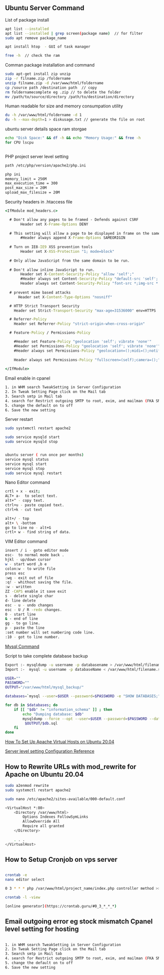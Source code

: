 
## Ubuntu Server Command

List of package install

```bash
apt list --installed
apt list --installed | grep screen(package name)  // for filter
sudo apt remove package_name

apt install htop  - GUI of task manager

free -h  // check the ram


```
Comman package installation and command

```bash
sudo apt-get install zip unzip
zip -r filname.zip /foldername
unzip filname.zip -d /var/www/html/foldername
cp /source path /destination path  // copy 
rm foldernamecomplete eg .zip // to delete the folder
mv /path/to/source/directory /path/to/destination/directory

```

Human readable for size and memory consumpation utility
```bash
du -h /var/www/html/foldername -d 1
du -h --max-depth=1 > diskusage.txt // generate the file on root

```

ubuntu server details space ram storgae

```bash
echo "Disk Space:" && df -h && echo "Memory Usage:" && free -h
for CPU lscpu
 
```

PHP project server level setting

```bash
path /etc/php/version/apache2/php.ini

php ini
memory_limit = 256M
max_execution_time = 300
post_max_size = 20M
upload_max_filesize = 20M
```

Security headers in .htaccess file
```cmd
<IfModule mod_headers.c>

  # Don't allow any pages to be framed - Defends against CSRF
       Header set X-Frame-Options DENY
  
  # This setting will allow a page to be displayed in frame on the same origin as the page itself
       #Header always append X-Frame-Options SAMEORIGIN
  
  # Turn on IE8-IE9 XSS prevention tools
       Header set X-XSS-Protection "1; mode=block"
  
  # Only allow JavaScript from the same domain to be run.
  
  # Don't allow inline JavaScript to run.
       Header set X-Content-Security-Policy "allow 'self';"
       #Header always set Content-Security-Policy "default-src 'self'; font-src *;img-src * data:; script-src *; style-src *;"
       Header always set Content-Security-Policy "font-src *;img-src * data:;"
  
  # prevent mime based attacks
      Header set X-Content-Type-Options "nosniff"

  # HTTP Strict Transport Security
    Header set Strict-Transport-Security "max-age=31536000" env=HTTPS

  # Referrer-Policy
    Header set Referrer-Policy "strict-origin-when-cross-origin"

  # Feature-Policy / Permissions-Policy

    #Header set Feature-Policy "geolocation 'self'; vibrate 'none'"
    #Header set Permissions-Policy "geolocation 'self'; vibrate 'none'"
    #Header always set Permissions-Policy "geolocation=();midi=();notifications=();push=();sync-xhr=();microphone=();camera=();magnetometer=();gyroscope=();speaker=(self);vibrate=();fullscreen=(self);payment=();"
    
    Header always set Permissions-Policy "fullscreen=(self);camera=();"
  
</IfModule>
```


Email enable in cpanel

```bash
1. in WHM search TweakSetting in Server Configuration
2. In Tweak Setting Page click on the Mail tab
3. Search smtp in Mail tab
4. search for Restrict outgoing SMTP to root, exim, and mailman (FKA SMTP Tweak)
5. change the default on to off
6. Save the new setting
```

Server restart
```bash
sudo systemctl restart apache2

sudo service mysqld start
sudo service mysqld stop


ubuntu server ( run once per months)
service mysql status
service mysql start
service mysql stop
sudo service mysql restart

```

Nano Editor command

```bash
crtl + x - exit;
ALT+ a-  to select text.
alt+^ - copy text.
ctrl+u - paste copied text.
ctrl+k - cut text

alt+/ - top
alt+ \ -bottom
go to line no - alt+G 
crtl+ w - find string of data.
```

VIM Editor command

```bash
insert / i - goto editor mode 
esc-  to normal mode back .
hjkl - up/down cursor
w - start word ,b e
colon:w - to write file
press esc
:wq - exit out of file
:q! - whithout saving the file.
:w - written
ZZ -CAPS enable it save exit
s - delete single char
d- line delete
esc - u - undo changes
esc - U / R -redo changes.
0 - start line
& - end of line
gg - to go line.
p - paste the line
:set number will set numbering code line.
:10 - got to line number.
```

[Mysql Command](https://coimbatorewebhosting.com/blog/list-of-all-commands-used-in-mysql-ssh-linux-shell-in-putty/
) 

Script to take complete database backup

```bash
Export :- mysqldump -u username -p databasename > /var/www/html/filename_to_keep.sql
Import :-  mysql -u username -p databaseName < /var/www/html/filename.sql

USER=""
PASSWORD="" 
OUTPUT="/var/www/html/mysql_backup/"

databases=`mysql --user=$USER --password=$PASSWORD -e "SHOW DATABASES;" | tr -d "| " | grep -v Database`

for db in $databases; do
    if [[ "$db" != "information_schema" ]] ; then
        echo "Dumping database: $db"
        mysqldump --force --opt --user=$USER --password=$PASSWORD --databases $db > $OUTPUT/$db.sql
         $OUTPUT/$db.sql
    fi
done
```

[How To Set Up Apache Virtual Hosts on Ubuntu 20.04](https://www.digitalocean.com/community/tutorials/how-to-set-up-apache-virtual-hosts-on-ubuntu-20-04)

[Server level setting Configuration Reference](https://github.com/geekyshow1/GeekyShowsNotes)

## How to Rewrite URLs with mod_rewrite for Apache on Ubuntu 20.04

```bash
sudo a2enmod rewrite
sudo systemctl restart apache2

sudo nano /etc/apache2/sites-available/000-default.conf

<VirtualHost *:80>
    <Directory /var/www/html>
        Options Indexes FollowSymLinks
        AllowOverride All
        Require all granted
    </Directory>
    
    . . .
</VirtualHost>
```

## How to Setup Cronjob on vps server

``` bash

crontab -e
nano editor select

0 3 * * * php /var/www/html/project_name/index.php controller method >> /var/www/html/project_name/logfile.log 2>&1

crontab -l -view

[online generator](https://crontab.guru/#0_3_*_*_*)

```
## Email outgoing error  eg stock mismatch Cpanel level setting for hosting

```bash

1. in WHM search TweakSetting in Server Configuration
2. In Tweak Setting Page click on the Mail tab
3. Search smtp in Mail tab
4. search for Restrict outgoing SMTP to root, exim, and mailman (FKA SMTP Tweak)
5. change the default on to off
6. Save the new setting

```
